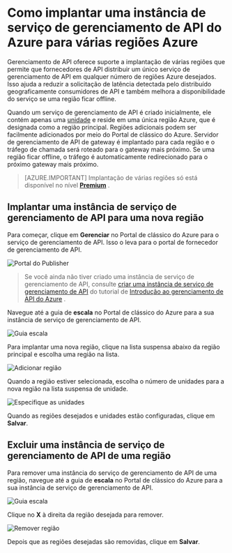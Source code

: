 <properties
    pageTitle="Como implantar uma instância de serviço de gerenciamento de API do Azure para várias regiões Azure"
    description="Saiba como implantar uma instância de serviço de gerenciamento de API do Azure para várias regiões Azure." 
    services="api-management"
    documentationCenter=""
    authors="steved0x"
    manager="erikre"
    editor=""/>

<tags
    ms.service="api-management"
    ms.workload="mobile"
    ms.tgt_pltfrm="na"
    ms.devlang="na"
    ms.topic="article"
    ms.date="10/25/2016"
    ms.author="sdanie"/>

# <a name="how-to-deploy-an-azure-api-management-service-instance-to-multiple-azure-regions"></a>Como implantar uma instância de serviço de gerenciamento de API do Azure para várias regiões Azure

Gerenciamento de API oferece suporte a implantação de várias regiões que permite que fornecedores de API distribuir um único serviço de gerenciamento de API em qualquer número de regiões Azure desejados. Isso ajuda a reduzir a solicitação de latência detectada pelo distribuído geograficamente consumidores de API e também melhora a disponibilidade do serviço se uma região ficar offline. 

Quando um serviço de gerenciamento de API é criado inicialmente, ele contém apenas uma [unidade][] e reside em uma única região Azure, que é designada como a região principal. Regiões adicionais podem ser facilmente adicionados por meio do Portal de clássico do Azure. Servidor de gerenciamento de API de gateway é implantado para cada região e o tráfego de chamada será roteado para o gateway mais próximo. Se uma região ficar offline, o tráfego é automaticamente redirecionado para o próximo gateway mais próximo. 

> [AZURE.IMPORTANT] Implantação de várias regiões só está disponível no nível **[Premium][]** .

## <a name="add-region"> </a>Implantar uma instância de serviço de gerenciamento de API para uma nova região

Para começar, clique em **Gerenciar** no Portal de clássico do Azure para o serviço de gerenciamento de API. Isso o leva para o portal de fornecedor de gerenciamento de API.

![Portal do Publisher][api-management-management-console]

>Se você ainda não tiver criado uma instância de serviço de gerenciamento de API, consulte [criar uma instância de serviço de gerenciamento de API][] do tutorial de [Introdução ao gerenciamento de API do Azure][] .

Navegue até a guia de **escala** no Portal de clássico do Azure para a sua instância de serviço de gerenciamento de API. 

![Guia escala][api-management-scale-service]

Para implantar uma nova região, clique na lista suspensa abaixo da região principal e escolha uma região na lista.

![Adicionar região][api-management-add-region]

Quando a região estiver selecionada, escolha o número de unidades para a nova região na lista suspensa de unidade.

![Especifique as unidades][api-management-select-units]

Quando as regiões desejados e unidades estão configuradas, clique em **Salvar**.

## <a name="remove-region"> </a>Excluir uma instância de serviço de gerenciamento de API de uma região

Para remover uma instância do serviço de gerenciamento de API de uma região, navegue até a guia de **escala** no Portal de clássico do Azure para a sua instância de serviço de gerenciamento de API. 

![Guia escala][api-management-scale-service]

Clique no **X** à direita da região desejada para remover.  

![Remover região][api-management-remove-region]

Depois que as regiões desejadas são removidas, clique em **Salvar**.


[api-management-management-console]: ./media/api-management-howto-deploy-multi-region/api-management-management-console.png

[api-management-scale-service]: ./media/api-management-howto-deploy-multi-region/api-management-scale-service.png
[api-management-add-region]: ./media/api-management-howto-deploy-multi-region/api-management-add-region.png
[api-management-select-units]: ./media/api-management-howto-deploy-multi-region/api-management-select-units.png
[api-management-remove-region]: ./media/api-management-howto-deploy-multi-region/api-management-remove-region.png

[Criar uma instância de serviço de gerenciamento de API]: api-management-get-started.md#create-service-instance
[Introdução ao gerenciamento de API do Azure]: api-management-get-started.md

[Deploy an API Management service instance to a new region]: #add-region
[Delete an API Management service instance from a region]: #remove-region

[unidade]: http://azure.microsoft.com/pricing/details/api-management/
[Premium]: http://azure.microsoft.com/pricing/details/api-management/

